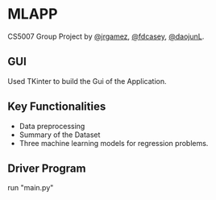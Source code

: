 # MLAPP

CS5007 Group Project by [@jrgamez](https://github.com/jrgamez), [@fdcasey](https://github.com/fdcasey), [@daojunL](https://github.com/daojunL).

## GUI 

Used TKinter to build the Gui of the Application. 

## Key Functionalities 

- Data preprocessing
- Summary of the Dataset 
- Three machine learning models for regression problems. 

## Driver Program 

run "main.py"
